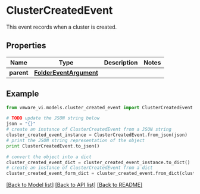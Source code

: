 # ClusterCreatedEvent

This event records when a cluster is created. 

## Properties
Name | Type | Description | Notes
------------ | ------------- | ------------- | -------------
**parent** | [**FolderEventArgument**](FolderEventArgument.md) |  | 

## Example

```python
from vmware_vi.models.cluster_created_event import ClusterCreatedEvent

# TODO update the JSON string below
json = "{}"
# create an instance of ClusterCreatedEvent from a JSON string
cluster_created_event_instance = ClusterCreatedEvent.from_json(json)
# print the JSON string representation of the object
print ClusterCreatedEvent.to_json()

# convert the object into a dict
cluster_created_event_dict = cluster_created_event_instance.to_dict()
# create an instance of ClusterCreatedEvent from a dict
cluster_created_event_form_dict = cluster_created_event.from_dict(cluster_created_event_dict)
```
[[Back to Model list]](../README.md#documentation-for-models) [[Back to API list]](../README.md#documentation-for-api-endpoints) [[Back to README]](../README.md)


